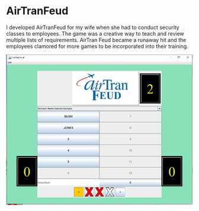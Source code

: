 # AirTranFeud

I developed AirTranFeud for my wife when she had to conduct security classes to employees.
The game was a creative way to teach and review multiple lists of requirements.
AirTran Feud became a runaway hit and the employees clamored for more games to be incorporated into their training.

![Image of Gameboard](https://github.com/bandrdudley/AirTranFeud/blob/master/resources/AirTranFeud.jpg)
